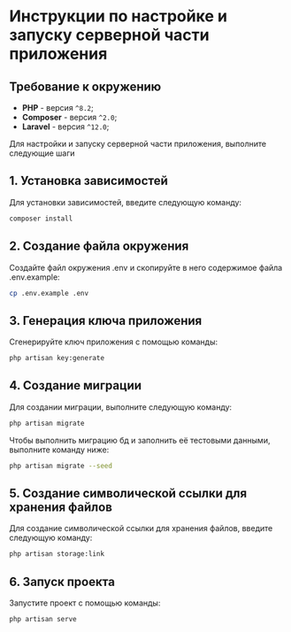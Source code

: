 # Инструкции по настройке и запуску серверной части приложения

## Требование к окружению

-   **PHP** - версия `^8.2`;
-   **Composer** - версия `^2.0`;
-   **Laravel** - версия `^12.0`;

Для настройки и запуску серверной части приложения, выполните следующие шаги

## 1. Установка зависимостей

Для установки зависимостей, введите следующую команду:

```bash
composer install
```

## 2. Создание файла окружения

Создайте файл окружения .env и скопируйте в него содержимое файла .env.example:

```bash
cp .env.example .env
```

## 3. Генерация ключа приложения

Сгенерируйте ключ приложения с помощью команды:

```bash
php artisan key:generate
```

## 4. Создание миграции

Для создании миграции, выполните следующую команду:

```bash
php artisan migrate
```

Чтобы выполнить миграцию бд и заполнить её тестовыми данными, выполните команду ниже:

```bash
php artisan migrate --seed
```

## 5. Создание символической ссылки для хранения файлов

Для создание символической ссылки для хранения файлов, введите следующую команду:

```bash
php artisan storage:link
```

## 6. Запуск проекта

Запустите проект с помощью команды:

```bash
php artisan serve
```
